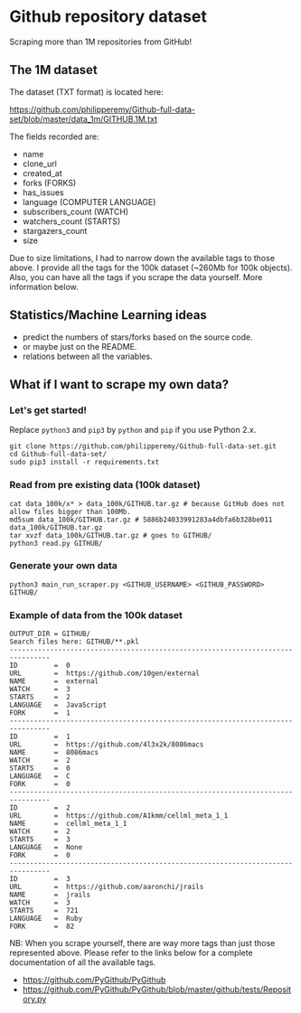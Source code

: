 # Github repository dataset
Scraping more than 1M repositories from GitHub!

## The 1M dataset

The dataset (TXT format) is located here:

https://github.com/philipperemy/Github-full-data-set/blob/master/data_1m/GITHUB.1M.txt

The fields recorded are:
- name
- clone_url
- created_at
- forks (FORKS)
- has_issues
- language (COMPUTER LANGUAGE)
- subscribers_count (WATCH)
- watchers_count (STARTS)
- stargazers_count
- size

Due to size limitations, I had to narrow down the available tags to those above. I provide all the tags for the 100k dataset (~260Mb for 100k objects). Also, you can have all the tags if you scrape the data yourself. More information below.

## Statistics/Machine Learning ideas

- predict the numbers of stars/forks based on the source code.
- or maybe just on the README.
- relations between all the variables.

## What if I want to scrape my own data?

### Let's get started!
Replace `python3` and `pip3` by `python` and `pip` if you use Python 2.x.
```
git clone https://github.com/philipperemy/Github-full-data-set.git
cd Github-full-data-set/
sudo pip3 install -r requirements.txt
```

### Read from pre existing data (100k dataset)
```
cat data_100k/x* > data_100k/GITHUB.tar.gz # because GitHub does not allow files bigger than 100Mb.
md5sum data_100k/GITHUB.tar.gz # 5886b24033991283a4dbfa6b328be011  data_100k/GITHUB.tar.gz
tar xvzf data_100k/GITHUB.tar.gz # goes to GITHUB/
python3 read.py GITHUB/
```

### Generate your own data
```
python3 main_run_scraper.py <GITHUB_USERNAME> <GITHUB_PASSWORD> GITHUB/
```

### Example of data from the 100k dataset
```
OUTPUT_DIR = GITHUB/
Search files here: GITHUB/**.pkl
--------------------------------------------------------------------------------
ID         =  0
URL        =  https://github.com/10gen/external
NAME       =  external
WATCH      =  3
STARTS     =  2
LANGUAGE   =  JavaScript
FORK       =  1
--------------------------------------------------------------------------------
ID         =  1
URL        =  https://github.com/4l3x2k/8086macs
NAME       =  8086macs
WATCH      =  2
STARTS     =  0
LANGUAGE   =  C
FORK       =  0
--------------------------------------------------------------------------------
ID         =  2
URL        =  https://github.com/A1kmm/cellml_meta_1_1
NAME       =  cellml_meta_1_1
WATCH      =  2
STARTS     =  3
LANGUAGE   =  None
FORK       =  0
--------------------------------------------------------------------------------
ID         =  3
URL        =  https://github.com/aaronchi/jrails
NAME       =  jrails
WATCH      =  3
STARTS     =  721
LANGUAGE   =  Ruby
FORK       =  82
```

NB: When you scrape yourself, there are way more tags than just those represented above.
Please refer to the links below for a complete documentation of all the available tags.
- https://github.com/PyGithub/PyGithub
- https://github.com/PyGithub/PyGithub/blob/master/github/tests/Repository.py 
